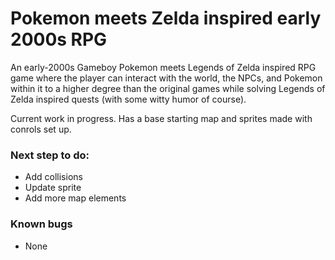 # Pokemon meets Zelda inspired early 2000s RPG

An early-2000s Gameboy Pokemon meets Legends of Zelda inspired RPG game where the player can interact with the world, the NPCs, and Pokemon within it to a higher degree than the original games while solving Legends of Zelda inspired quests (with some witty humor of course).

Current work in progress. Has a base starting map and sprites made with conrols set up. 

### Next step to do:
  - Add collisions
  - Update sprite
  - Add more map elements
  
### Known bugs
  - None
